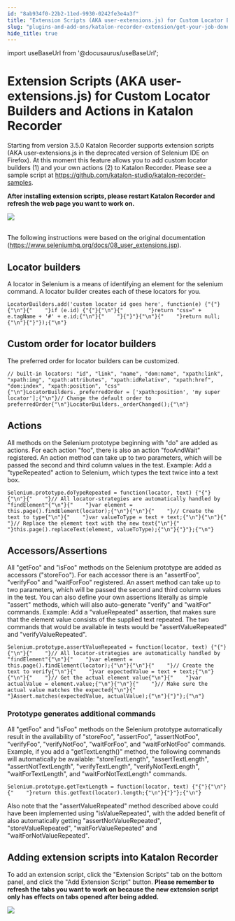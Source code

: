 ```yaml
---
id: "8ab934f0-22b2-11ed-9930-0242fe3e4a3f"
title: "Extension Scripts (AKA user-extensions.js) for Custom Locator Builders and Actions in Katalon Recorder"
slug: "plugins-and-add-ons/katalon-recorder-extension/get-your-job-done/extend-katalon-recorder/extension-scripts-aka-user-extensions.js-for-custom-locator-builders-and-actions-in-katalon-recorder"
hide_title: true
---
```

import useBaseUrl from '@docusaurus/useBaseUrl';


# <a id="id" class="anchor_top_offset"/><a id="ariaid-title1" class="anchor_top_offset"/>Extension Scripts (AKA user-extensions.js) for Custom Locator Builders and Actions in <span xmlns="http://www.w3.org/1999/xhtml" className="ph">Katalon Recorder</span> 

<p xmlns="http://www.w3.org/1999/xhtml" className="p">Starting from version 3.5.0 Katalon Recorder supports extension   scripts (AKA user-extensions.js in the deprecated version of   Selenium IDE on Firefox). At this moment this feature allows you to   add custom locator builders (1) and your own actions (2) to Katalon   Recorder. Please see a sample script at <a className="xref j-external-link" href="https://github.com/katalon-studio/katalon-recorder-samples" target="_blank">https://github.com/katalon-studio/katalon-recorder-samples</a>.</p> 
<p xmlns="http://www.w3.org/1999/xhtml" className="p">   <strong className="ph b">After installing extension scripts, please restart     Katalon Recorder and refresh the web page you want to work     on.</strong> </p> 
<p xmlns="http://www.w3.org/1999/xhtml" className="p">   <img className="image" src={useBaseUrl("https://github.com/katalon-studio/docs-images/raw/master/katalon-recorder/docs/extension-scripts-aka-user-extensionsjs-for-custom-locator-builders-and-actions/Screenshot-from-2018-04-23-11-21-42.png")} /><br /><br /> </p> 
<p xmlns="http://www.w3.org/1999/xhtml" className="p">The following instructions were based on the original   documentation (<a className="xref j-external-link" href="https://www.seleniumhq.org/docs/08_user_extensions.jsp" target="_blank">https://www.seleniumhq.org/docs/08_user_extensions.jsp</a>).</p> 
    

## <a id="id_1" class="anchor_top_offset"/>Locator builders

    
      
<p xmlns="http://www.w3.org/1999/xhtml" className="p">A locator in Selenium is a means of identifying an element for   the selenium command. A locator builder creates each of these   locators for you.</p> 
              
<pre xmlns="http://www.w3.org/1999/xhtml" className="pre codeblock"><code>LocatorBuilders.add('custom locator id goes here', function(e) {"{"}{"\n"}{"    "}if (e.id) {"{"}{"\n"}{"        "}return "css=" + e.tagName + '#' + e.id;{"\n"}{"    "}{"}"}{"\n"}{"    "}return null;{"\n"}{"}"});{"\n"}</code></pre> 
          
  
    

## <a id="id_2" class="anchor_top_offset"/>Custom order for locator builders

    
      
<p xmlns="http://www.w3.org/1999/xhtml" className="p">The preferred order for locator builders can be customized.</p> 
              
<pre xmlns="http://www.w3.org/1999/xhtml" className="pre codeblock"><code>// built-in locators: "id", "link", "name", "dom:name", "xpath:link", "xpath:img", "xpath:attributes", "xpath:idRelative", "xpath:href", "dom:index", "xpath:position", "css"{"\n"}LocatorBuilders._preferredOrder = ['xpath:position', 'my super locator'];{"\n"}// Change the default order to preferredOrder{"\n"}LocatorBuilders._orderChanged();{"\n"}</code></pre> 
          
  
    

## <a id="id_3" class="anchor_top_offset"/>Actions

    
      
<p xmlns="http://www.w3.org/1999/xhtml" className="p">All methods on the Selenium prototype beginning with "do" are   added as actions. For each action "foo", there is also an action   "fooAndWait" registered. An action method can take up to two   parameters, which will be passed the second and third column values   in the test. Example: Add a "typeRepeated" action to Selenium,   which types the text twice into a text box.</p> 
              
<pre xmlns="http://www.w3.org/1999/xhtml" className="pre codeblock"><code>Selenium.prototype.doTypeRepeated = function(locator, text) {"{"}{"\n"}{"    "}// All locator-strategies are automatically handled by "findElement"{"\n"}{"    "}var element = this.page().findElement(locator);{"\n"}{"\n"}{"    "}// Create the text to type{"\n"}{"    "}var valueToType = text + text;{"\n"}{"\n"}{"    "}// Replace the element text with the new text{"\n"}{"    "}this.page().replaceText(element, valueToType);{"\n"}{"}"};{"\n"}</code></pre> 
          
  
    

## <a id="id_4" class="anchor_top_offset"/>Accessors/Assertions

    
      
<p xmlns="http://www.w3.org/1999/xhtml" className="p">All "getFoo" and "isFoo" methods on the Selenium prototype are   added as accessors ("storeFoo"). For each accessor there is an   "assertFoo", "verifyFoo" and "waitForFoo" registered. An assert   method can take up to two parameters, which will be passed the   second and third column values in the test. You can also define   your own assertions literally as simple "assert" methods, which   will also auto-generate "verify" and "waitFor" commands. Example:   Add a "valueRepeated" assertion, that makes sure that the element   value consists of the supplied text repeated. The two commands that   would be available in tests would be "assertValueRepeated" and   "verifyValueRepeated".</p> 
              
<pre xmlns="http://www.w3.org/1999/xhtml" className="pre codeblock"><code>Selenium.prototype.assertValueRepeated = function(locator, text) {"{"}{"\n"}{"    "}// All locator-strategies are automatically handled by "findElement"{"\n"}{"    "}var element = this.page().findElement(locator);{"\n"}{"\n"}{"    "}// Create the text to verify{"\n"}{"    "}var expectedValue = text + text;{"\n"}{"\n"}{"    "}// Get the actual element value{"\n"}{"    "}var actualValue = element.value;{"\n"}{"\n"}{"    "}// Make sure the actual value matches the expected{"\n"}{"    "}Assert.matches(expectedValue, actualValue);{"\n"}{"}"};{"\n"}</code></pre> 
          
      
      

### <a id="id_5" class="anchor_top_offset"/>Prototype generates additional commands

      
        
<p xmlns="http://www.w3.org/1999/xhtml" className="p">All "getFoo" and "isFoo" methods on the Selenium prototype   automatically result in the availability of "storeFoo",   "assertFoo", "assertNotFoo", "verifyFoo", "verifyNotFoo",   "waitForFoo", and "waitForNotFoo" commands. Example, if you add a   "getTextLength()" method, the following commands will automatically   be available: "storeTextLength", "assertTextLength",   "assertNotTextLength", "verifyTextLength", "verifyNotTextLength",   "waitForTextLength", and "waitForNotTextLength" commands.</p> 
                  
<pre xmlns="http://www.w3.org/1999/xhtml" className="pre codeblock"><code>Selenium.prototype.getTextLength = function(locator, text) {"{"}{"\n"}{"    "}return this.getText(locator).length;{"\n"}{"}"};{"\n"}</code></pre> 
                
<p xmlns="http://www.w3.org/1999/xhtml" className="p">Also note that the "assertValueRepeated" method described above   could have been implemented using "isValueRepeated", with the added   benefit of also automatically getting "assertNotValueRepeated",   "storeValueRepeated", "waitForValueRepeated" and   "waitForNotValueRepeated".</p> 
      
    
    

## <a id="id_6" class="anchor_top_offset"/>Adding extension scripts into Katalon Recorder

    
      
<p xmlns="http://www.w3.org/1999/xhtml" className="p">To add an extension script, click the "Extension Scripts" tab on   the bottom panel, and click the "Add Extension Script" button.   <strong className="ph b">Please remember to refresh the tabs you want to work on     because the new extension script only has effects on tabs     opened after being added.</strong> </p> 
      
<p xmlns="http://www.w3.org/1999/xhtml" className="p">   <img className="image" src={useBaseUrl("https://github.com/katalon-studio/docs-images/raw/master/katalon-recorder/docs/extension-scripts-aka-user-extensionsjs-for-custom-locator-builders-and-actions/Screenshot-from-2018-04-23-11-45-06.png")} /><br /><br /> </p> 
    
  
